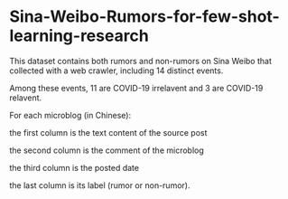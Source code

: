 # Sina-Weibo-Rumors-for-few-shot-learning-research

This dataset contains both rumors and non-rumors on Sina Weibo that collected with a web crawler, including 14 distinct events. 

Among these events, 11 are COVID-19 irrelavent and 3 are COVID-19 relavent.

For each microblog (in Chinese):

the first column is the text content of the source post

the second column is the comment of the microblog

the third column is the posted date

the last column is its label (rumor or non-rumor).
